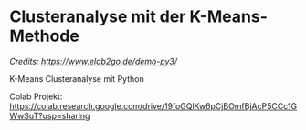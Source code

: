 # Clusteranalyse mit der K-Means-Methode
*Credits: https://www.elab2go.de/demo-py3/*

K-Means Clusteranalyse mit Python

Colab Projekt: https://colab.research.google.com/drive/19foGQlKw6pCjBOmfBjAcP5CCc1GWwSuT?usp=sharing
